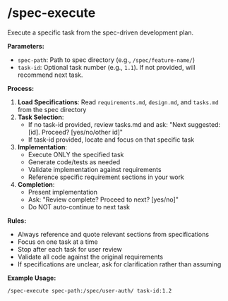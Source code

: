 # /spec-execute

Execute a specific task from the spec-driven development plan.

**Parameters:**
- `spec-path`: Path to spec directory (e.g., `/spec/feature-name/`)  
- `task-id`: Optional task number (e.g., `1.1`). If not provided, will recommend next task.

**Process:**

1. **Load Specifications**: Read `requirements.md`, `design.md`, and `tasks.md` from the spec directory
2. **Task Selection**: 
   - If no task-id provided, review tasks.md and ask: "Next suggested: [id]. Proceed? [yes/no/other id]"
   - If task-id provided, locate and focus on that specific task
3. **Implementation**:
   - Execute ONLY the specified task
   - Generate code/tests as needed
   - Validate implementation against requirements
   - Reference specific requirement sections in your work
4. **Completion**: 
   - Present implementation
   - Ask: "Review complete? Proceed to next? [yes/no]"
   - Do NOT auto-continue to next task

**Rules:**
- Always reference and quote relevant sections from specifications
- Focus on one task at a time
- Stop after each task for user review
- Validate all code against the original requirements
- If specifications are unclear, ask for clarification rather than assuming

**Example Usage:**
```
/spec-execute spec-path:/spec/user-auth/ task-id:1.2
```